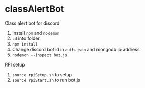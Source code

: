 # classAlertBot
Class alert bot for discord

1) Install `npm` and `nodemon`
2) `cd` into folder
3) `npm install`
4) Change discord bot id in `auth.json` and mongodb ip address
5) `nodemon --inspect bot.js`

RPI setup
1) `source rpiSetup.sh` to setup
2) `source rpiStart.sh` to run bot.js

